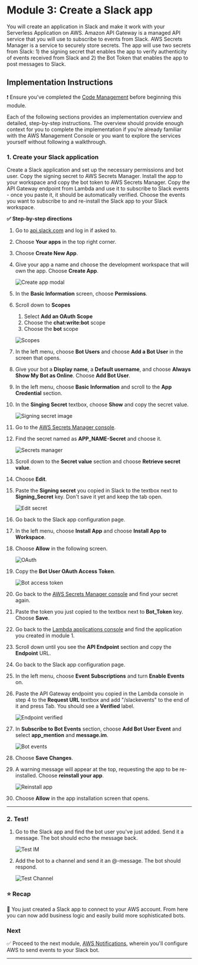 # Module 3: Create a Slack app

You will create an application in Slack and make it work with your Serverless Application on AWS. Amazon API Gateway is a managed API service that you will use to subscribe to events from Slack. AWS Secrets Manager is a service to securely store secrets. The app will use two secrets from Slack: 1) the signing secret that enables the app to verify authenticity of events received from Slack and 2) the Bot Token that enables the app to post messages to Slack.

## Implementation Instructions

:heavy_exclamation_mark: Ensure you've completed the [Code Management][code-management] before beginning this module.

Each of the following sections provides an implementation overview and detailed, step-by-step instructions. The overview should provide enough context for you to complete the implementation if you're already familiar with the AWS Management Console or you want to explore the services yourself without following a walkthrough.

### 1. Create your Slack application

Create a Slack application and set up the necessary permissions and bot user. Copy the signing secret to AWS Secrets Manager. Install the app to your workspace and copy the bot token to AWS Secrets Manager. Copy the API Gateway endpoint from Lambda and use it to subscribe to Slack events - once you paste it, it should be automatically verified. Choose the events you want to subscribe to and re-install the Slack app to your Slack workspace.

**:white_check_mark: Step-by-step directions**

1. Go to [api.slack.com][api-slack] and log in if asked to.
1. Choose **Your apps** in the top right corner.
1. Choose **Create New App**.
1. Give your app a name and choose the development workspace that will own the app. Choose **Create App**.
    
    ![Create app modal](../images/slack-create-app-dialog.png)

1. In the **Basic Information** screen, choose **Permissions**.
1. Scroll down to **Scopes**
    1. Select **Add an OAuth Scope**
    1. Choose the **chat:write:bot** scope
    1. Choose the **bot** scope
    
    ![Scopes](../images/slack-scopes.png)

1. In the left menu, choose **Bot Users** and choose **Add a Bot User** in the screen that opens.
1. Give your bot a **Display name**, a **Default username**, and choose **Always Show My Bot as Online**. Choose **Add Bot User**.
1. In the left menu, choose **Basic Information** and scroll to the **App Credential** section.
1. In the **Singing Secret** textbox, choose **Show** and copy the secret value.

   ![Signing secret image](../images/slack-signing-secret.png)

1. Go to the [AWS Secrets Manager console][secrets-manager-console].
1. Find the secret named as **APP_NAME-Secret** and choose it.

    ![Secrets manager](../images/secrets-manager-console.png)

1. Scroll down to the **Secret value** section and choose **Retrieve secret value**.
1. Choose **Edit**.
1. Paste the **Signing secret** you copied in Slack to the textbox next to **Signing_Secret** key. Don't save it yet and keep the tab open.

    ![Edit secret](../images/secrets-manager-edit-secret-value.png)

1. Go back to the Slack app configuration page.
1. In the left menu, choose **Install App** and choose **Install App to Workspace**.
1. Choose **Allow** in the following screen.
    
    ![OAuth](../images/slack-oauth.png)

1. Copy the **Bot User OAuth Access Token**.

    ![Bot access token](../images/slack-bot-token.png)

1. Go back to the [AWS Secrets Manager console][secrets-manager-console] and find your secret again.
1. Paste the token you just copied to the textbox next to **Bot_Token** key. Choose **Save**.
1. Go back to the [Lambda applications console][lambda-apps] and find the application you created in module 1.
1. Scroll down until you see the **API Endpoint** section and copy the **Endpoint** URL.
1. Go back to the Slack app configuration page.
1. In the left menu, choose **Event Subscriptions** and turn **Enable Events** on.
1. Paste the API Gateway endpoint you copied in the Lambda console in step 4 to the **Request URL** textbox and add "/slackevents" to the end of it and press Tab. You should see a **Verified** label.

    ![Endpoint verified](../images/slack-verified.png)

1. In **Subscribe to Bot Events** section, choose **Add Bot User Event** and select **app_mention** and **message.im**.

    ![Bot events](../images/slack-bot-events.png)

1. Choose **Save Changes**.    
1. A warning message will appear at the top, requesting the app to be re-installed. Choose **reinstall your app**.

    ![Reinstall app](../images/slack-reinstall.png)

1. Choose **Allow** in the app installation screen that opens.

---

### 2. Test!

1. Go to the Slack app and find the bot user you've just added. Send it a message. The bot should echo the message back.

    ![Test IM](../images/slack-test.png)

1. Add the bot to a channel and send it an @-message. The bot should respond.

    ![Test Channel](../images/slack-test-channel.png)

### :star: Recap

:wrench: You just created a Slack app to connect to your AWS account. From here you can now add business logic and easily build more sophisticated bots.

### Next

:white_check_mark: Proceed to the next module, [AWS Notifications][notifications], wherein you'll configure AWS to send events to your Slack bot.

---
[cognito]: https://aws.amazon.com/cognito/
[lambda]: https://aws.amazon.com/lambda/
[api-gw]: https://aws.amazon.com/api-gateway/
[s3]: https://aws.amazon.com/s3/
[dynamodb]: https://aws.amazon.com/dynamodb/
[secrets-manager]: https://aws.amazon.com/secrets-manager/
[sns]: https://aws.amazon.com/sns/
[cloudwatch]: https://aws.amazon.com/cloudwatch/
[chatbot]: https://aws.amazon.com/chatbot/
[aws-sam]: https://aws.amazon.com/serverless/sam/
[codepipeline]: https://aws.amazon.com/codepipeline/
[codecommit]: https://aws.amazon.com/codecommit/
[codebuild]: https://aws.amazon.com/codebuild/
[cloudformation]: https://aws.amazon.com/cloudformation/
[aws-console]: https://console.aws.amazon.com
[iam-console]: https://console.aws.amazon.com/iam/home
[lambda-console]: https://console.aws.amazon.com/lambda/home
[cfn-console]: https://console.aws.amazon.com/cloudformation/home
[s3-console]: https://console.aws.amazon.com/s3/home
[chatbot-console]: https://console.aws.amazon.com/chatbot/home
[api-slack]: https://api.slack.com
[secrets-manager-console]: https://console.aws.amazon.com/secretsmanager/home
[lambda-apps]: https://us-east-2.console.aws.amazon.com/lambda/home?region=us-east-2#/applications

[setup]: ../00_Setup/
[cleanup]: ../01_Cleanup/
[serverless-app-setup]: ../1_ServerlessAppSetup/
[code-management]: ../2_CodeManagement/
[setup-chatbot]: ../3_ChatBot/
[notifications]: ../4_AWSNotifications/
